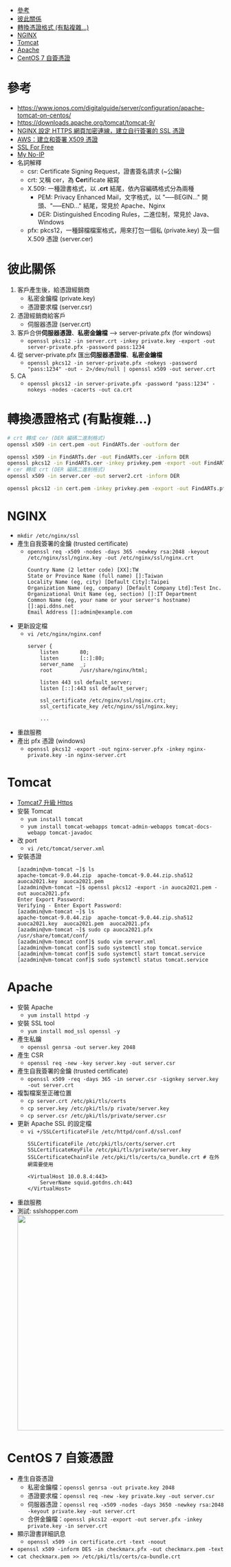 - [參考](#參考)
- [彼此關係](#彼此關係)
- [轉換憑證格式 (有點複雜...)](#轉換憑證格式-有點複雜)
- [NGINX](#nginx)
- [Tomcat](#tomcat)
- [Apache](#apache)
- [CentOS 7 自簽憑證](#centos-7-自簽憑證)

# 參考
- https://www.ionos.com/digitalguide/server/configuration/apache-tomcat-on-centos/
- https://downloads.apache.org/tomcat/tomcat-9/
- [NGINX 設定 HTTPS 網頁加密連線，建立自行簽署的 SSL 憑證](https://blog.gtwang.org/linux/nginx-create-and-install-ssl-certificate-on-ubuntu-linux/)
- [AWS：建立和簽署 X509 憑證](https://docs.aws.amazon.com/zh_tw/elasticbeanstalk/latest/dg/configuring-https-ssl.html)
- [SSL For Free](https://manage.sslforfree.com/dashboard)
- [My No-IP](https://my.noip.com/)
- 名詞解釋
    - csr: Certificate Signing Request，證書簽名請求 (~公鑰)
    - crt: 又稱 cer，為 **Cer**tificate 縮寫
    - X.509: 一種證書格式，以 **.crt** 結尾，依內容編碼格式分為兩種
        - PEM: Privacy Enhanced Mail，文字格式，以 "—–BEGIN..." 開頭、"—–END..." 結尾，常見於 Apache、Nginx
        - DER: Distinguished Encoding Rules，二進位制，常見於 Java、Windows
    - pfx: pkcs12，一種歸檔檔案格式，用來打包一個私 (private.key) 及一個 X.509 憑證 (server.cer)

# 彼此關係
1. 客戶產生後，給憑證經銷商
   - 私密金鑰檔 (private.key)
   - 憑證要求檔 (server.csr)
2. 憑證經銷商給客戶
   - 伺服器憑證 (server.crt)
3. 客戶合併**伺服器憑證**、**私密金鑰檔** --> server-private.pfx (for windows)
   - `openssl pkcs12 -in server.crt -inkey private.key -export -out server-private.pfx -password pass:1234`
4. 從 server-private.pfx 匯出**伺服器憑證檔**、**私密金鑰檔**
   - `openssl pkcs12 -in server-private.pfx -nokeys -password "pass:1234" -out - 2>/dev/null | openssl x509 -out server.crt`
5. CA
   - `openssl pkcs12 -in server-private.pfx -password "pass:1234" -nokeys -nodes -cacerts -out ca.crt`

# 轉換憑證格式 (有點複雜...)
```bash
# crt 轉成 cer (DER 編碼二進制格式)
openssl x509 -in cert.pem -out FindARTs.der -outform der

openssl x509 -in FindARTs.der -out FindARTs.cer -inform DER
openssl pkcs12 -in FindARTs.cer -inkey privkey.pem -export -out FindARTs.pfx -password pass:1234
# cer 轉成 crt (DER 編碼二進制格式)
openssl x509 -in server.cer -out server2.crt -inform DER

openssl pkcs12 -in cert.pem -inkey privkey.pem -export -out FindARTs.pfx -password pass:1234
```

# NGINX
- `mkdir /etc/nginx/ssl`
- 產生自我簽署的金鑰 (trusted certificate)
    - `openssl req -x509 -nodes -days 365 -newkey rsa:2048 -keyout /etc/nginx/ssl/nginx.key -out /etc/nginx/ssl/nginx.crt`
        ```
        Country Name (2 letter code) [XX]:TW
        State or Province Name (full name) []:Taiwan
        Locality Name (eg, city) [Default City]:Taipei
        Organization Name (eg, company) [Default Company Ltd]:Test Inc.
        Organizational Unit Name (eg, section) []:IT Department
        Common Name (eg, your name or your server's hostname) []:api.ddns.net
        Email Address []:admin@example.com
        ```
- 更新設定檔
    - `vi /etc/nginx/nginx.conf`
        ```
        server {
            listen       80;
            listen       [::]:80;
            server_name  _;
            root         /usr/share/nginx/html;

            listen 443 ssl default_server;
            listen [::]:443 ssl default_server;

            ssl_certificate /etc/nginx/ssl/nginx.crt;
            ssl_certificate_key /etc/nginx/ssl/nginx.key;

            ...
        ```
- 重啟服務
- 產出 pfx 憑證 (windows)
    - `openssl pkcs12 -export -out nginx-server.pfx -inkey nginx-private.key -in nginx-server.crt`

# Tomcat
- [Tomcat7 升級 Https](https://medium.com/@eliu01011/tomcat7-%E5%8D%87%E7%B4%9A-https-with-lets-encrypt-29ea499730f9)
- 安裝 Tomcat
    - `yum install tomcat`
    - `yum install tomcat-webapps tomcat-admin-webapps tomcat-docs-webapp tomcat-javadoc`
- 改 port
    - `vi /etc/tomcat/server.xml`
- 安裝憑證
    ```
    [azadmin@vm-tomcat ~]$ ls
    apache-tomcat-9.0.44.zip  apache-tomcat-9.0.44.zip.sha512  auoca2021.key  auoca2021.pem
    [azadmin@vm-tomcat ~]$ openssl pkcs12 -export -in auoca2021.pem -out auoca2021.pfx
    Enter Export Password:
    Verifying - Enter Export Password:
    [azadmin@vm-tomcat ~]$ ls
    apache-tomcat-9.0.44.zip  apache-tomcat-9.0.44.zip.sha512  auoca2021.key  auoca2021.pem  auoca2021.pfx
    [azadmin@vm-tomcat ~]$ sudo cp auoca2021.pfx /usr/share/tomcat/conf/
    [azadmin@vm-tomcat conf]$ sudo vim server.xml
    [azadmin@vm-tomcat conf]$ sudo systemctl stop tomcat.service
    [azadmin@vm-tomcat conf]$ sudo systemctl start tomcat.service
    [azadmin@vm-tomcat conf]$ sudo systemctl status tomcat.service
    ```

# Apache
- 安裝 Apache
    - `yum install httpd -y`
- 安裝 SSL tool
    - `yum install mod_ssl openssl -y`
- 產生私鑰
    - `openssl genrsa -out server.key 2048`
- 產生 CSR
    - `openssl req -new -key server.key -out server.csr`
- 產生自我簽署的金鑰 (trusted certificate)
    - `openssl x509 -req -days 365 -in server.csr -signkey server.key -out server.crt`
- 複製檔案至正確位置
    - `cp server.crt /etc/pki/tls/certs`
    - `cp server.key /etc/pki/tls/p rivate/server.key`
    - `cp server.csr /etc/pki/tls/private/server.csr`
- 更新 Apache SSL 的設定檔
    - `vi +/SSLCertificateFile /etc/httpd/conf.d/ssl.conf`
        ```
        SSLCertificateFile /etc/pki/tls/certs/server.crt
        SSLCertificateKeyFile /etc/pki/tls/private/server.key
        SSLCertificateChainFile /etc/pki/tls/certs/ca_bundle.crt # 在外網需要使用

        <VirtualHost 10.0.8.4:443>
            ServerName squid.gotdns.ch:443
        </VirtualHost>
        ```
- 重啟服務
- 測試: sslshopper.com
    <br><img src="https://raw.githubusercontent.com/ShaqtinAFool/gitbook/master/img/security/ssl-result.png" width=500>

# CentOS 7 自簽憑證
- 產生自簽憑證
    - 私密金鑰檔：`openssl genrsa -out private.key 2048`
    - 憑證要求檔：`openssl req -new -key private.key -out server.csr`
    - 伺服器憑證：`openssl req -x509 -nodes -days 3650 -newkey rsa:2048 -keyout private.key -out server.crt`
    - 合併金鑰檔：`openssl pkcs12 -export -out server.pfx -inkey private.key -in server.crt`
- 顯示證書詳細訊息
    - `openssl x509 -in certificate.crt -text -noout`
- `openssl x509 -inform DES -in checkmarx.pfx -out checkmarx.pem -text`
- `cat checkmarx.pem >> /etc/pki/tls/certs/ca-bundle.crt`